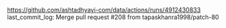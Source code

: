 https://github.com/ashtadhyayi-com/data/actions/runs/4912430833
last_commit_log: Merge pull request #208 from tapaskhanra1998/patch-80